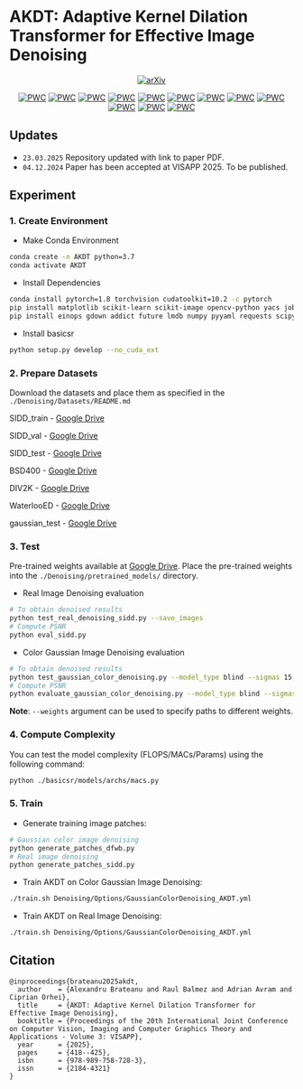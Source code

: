 # AKDT: Adaptive Kernel Dilation Transformer for Effective Image Denoising

<div align="center">

[![arXiv](https://img.shields.io/badge/Paper-PDF-179bd3)](https://www.scitepress.org/Papers/2025/131577/131577.pdf)

[![PWC](https://img.shields.io/endpoint.svg?url=https://paperswithcode.com/badge/akdt-adaptive-kernel-dilation-transformer-for/color-image-denoising-on-cbsd68-sigma15)](https://paperswithcode.com/sota/color-image-denoising-on-cbsd68-sigma15?p=akdt-adaptive-kernel-dilation-transformer-for)
[![PWC](https://img.shields.io/endpoint.svg?url=https://paperswithcode.com/badge/akdt-adaptive-kernel-dilation-transformer-for/color-image-denoising-on-cbsd68-sigma25)](https://paperswithcode.com/sota/color-image-denoising-on-cbsd68-sigma25?p=akdt-adaptive-kernel-dilation-transformer-for)
[![PWC](https://img.shields.io/endpoint.svg?url=https://paperswithcode.com/badge/akdt-adaptive-kernel-dilation-transformer-for/color-image-denoising-on-mcmaster-sigma15)](https://paperswithcode.com/sota/color-image-denoising-on-mcmaster-sigma15?p=akdt-adaptive-kernel-dilation-transformer-for)
[![PWC](https://img.shields.io/endpoint.svg?url=https://paperswithcode.com/badge/akdt-adaptive-kernel-dilation-transformer-for/color-image-denoising-on-mcmaster-sigma25)](https://paperswithcode.com/sota/color-image-denoising-on-mcmaster-sigma25?p=akdt-adaptive-kernel-dilation-transformer-for)
[![PWC](https://img.shields.io/endpoint.svg?url=https://paperswithcode.com/badge/akdt-adaptive-kernel-dilation-transformer-for/color-image-denoising-on-mcmaster-sigma50)](https://paperswithcode.com/sota/color-image-denoising-on-mcmaster-sigma50?p=akdt-adaptive-kernel-dilation-transformer-for)
[![PWC](https://img.shields.io/endpoint.svg?url=https://paperswithcode.com/badge/akdt-adaptive-kernel-dilation-transformer-for/color-image-denoising-on-urban100-sigma15-1)](https://paperswithcode.com/sota/color-image-denoising-on-urban100-sigma15-1?p=akdt-adaptive-kernel-dilation-transformer-for)
[![PWC](https://img.shields.io/endpoint.svg?url=https://paperswithcode.com/badge/akdt-adaptive-kernel-dilation-transformer-for/image-denoising-on-urban100-sigma15)](https://paperswithcode.com/sota/image-denoising-on-urban100-sigma15?p=akdt-adaptive-kernel-dilation-transformer-for)
[![PWC](https://img.shields.io/endpoint.svg?url=https://paperswithcode.com/badge/akdt-adaptive-kernel-dilation-transformer-for/color-image-denoising-on-urban100-sigma25)](https://paperswithcode.com/sota/color-image-denoising-on-urban100-sigma25?p=akdt-adaptive-kernel-dilation-transformer-for)
[![PWC](https://img.shields.io/endpoint.svg?url=https://paperswithcode.com/badge/akdt-adaptive-kernel-dilation-transformer-for/image-denoising-on-urban100-sigma50)](https://paperswithcode.com/sota/image-denoising-on-urban100-sigma50?p=akdt-adaptive-kernel-dilation-transformer-for)
[![PWC](https://img.shields.io/endpoint.svg?url=https://paperswithcode.com/badge/akdt-adaptive-kernel-dilation-transformer-for/color-image-denoising-on-cbsd68-sigma50)](https://paperswithcode.com/sota/color-image-denoising-on-cbsd68-sigma50?p=akdt-adaptive-kernel-dilation-transformer-for)
[![PWC](https://img.shields.io/endpoint.svg?url=https://paperswithcode.com/badge/akdt-adaptive-kernel-dilation-transformer-for/color-image-denoising-on-urban100-sigma50)](https://paperswithcode.com/sota/color-image-denoising-on-urban100-sigma50?p=akdt-adaptive-kernel-dilation-transformer-for)
[![PWC](https://img.shields.io/endpoint.svg?url=https://paperswithcode.com/badge/akdt-adaptive-kernel-dilation-transformer-for/image-denoising-on-sidd)](https://paperswithcode.com/sota/image-denoising-on-sidd?p=akdt-adaptive-kernel-dilation-transformer-for)

</div>

## Updates
- `23.03.2025` Repository updated with link to paper PDF.
- `04.12.2024` Paper has been accepted at VISAPP 2025. To be published.
## Experiment

### 1. Create Environment
- Make Conda Environment
```bash
conda create -n AKDT python=3.7
conda activate AKDT
```
- Install Dependencies
```bash
conda install pytorch=1.8 torchvision cudatoolkit=10.2 -c pytorch
pip install matplotlib scikit-learn scikit-image opencv-python yacs joblib natsort h5py tqdm
pip install einops gdown addict future lmdb numpy pyyaml requests scipy tb-nightly yapf lpips
```
- Install basicsr
```bash
python setup.py develop --no_cuda_ext
```

### 2. Prepare Datasets
Download the datasets and place them as specified in the ```./Denoising/Datasets/README.md```

SIDD_train - [Google Drive](https://drive.google.com/file/d/1UHjWZzLPGweA9ZczmV8lFSRcIxqiOVJw/view?usp=sharing)

SIDD_val - [Google Drive](https://drive.google.com/file/d/1Fw6Ey1R-nCHN9WEpxv0MnMqxij-ECQYJ/view?usp=sharing)

SIDD_test - [Google Drive](https://drive.google.com/file/d/11vfqV-lqousZTuAit1Qkqghiv_taY0KZ/view?usp=sharing)

BSD400 - [Google Drive](https://drive.google.com/file/d/1idKFDkAHJGAFDn1OyXZxsTbOSBx9GS8N/view?usp=sharing)

DIV2K - [Google Drive](https://drive.google.com/file/d/13wLWWXvFkuYYVZMMAYiMVdSA7iVEf2fM/view?usp=sharing)

WaterlooED - [Google Drive](https://drive.google.com/file/d/19_mCE_GXfmE5yYsm-HEzuZQqmwMjPpJr/view?usp=sharing)

gaussian_test - [Google Drive](https://drive.google.com/file/d/1mwMLt-niNqcQpfN_ZduG9j4k6P_ZkOl0/view?usp=sharing)

### 3. Test
Pre-trained weights available at [Google Drive](https://drive.google.com/drive/folders/1n6hCeLXxJ2IDtSufdDB0dLo-gSLCHaRp?usp=sharing). Place the pre-trained weights into the ```./Denoising/pretrained_models/``` directory.

- Real Image Denoising evaluation
```bash
# To obtain denoised results
python test_real_denoising_sidd.py --save_images
# Compute PSNR
python eval_sidd.py
```

- Color Gaussian Image Denoising evaluation
```bash
# To obtain denoised results
python test_gaussian_color_denoising.py --model_type blind --sigmas 15,25,50
# Compute PSNR
python evaluate_gaussian_color_denoising.py --model_type blind --sigmas 15,25,50
```

**Note**: ```--weights``` argument can be used to specify paths to different weights.

### 4. Compute Complexity
You can test the model complexity (FLOPS/MACs/Params) using the following command:
```bash
python ./basicsr/models/archs/macs.py
```

### 5. Train
- Generate training image patches:
```bash
# Gaussian color image denoising
python generate_patches_dfwb.py 
# Real image denoising
python generate_patches_sidd.py 
```

- Train AKDT on Color Gaussian Image Denoising:
```bash
./train.sh Denoising/Options/GaussianColorDenoising_AKDT.yml
```

- Train AKDT on Real Image Denoising:
```bash
./train.sh Denoising/Options/GaussianColorDenoising_AKDT.yml
```


## Citation
```
@inproceedings{brateanu2025akdt,
  author    = {Alexandru Brateanu and Raul Balmez and Adrian Avram and Ciprian Orhei},
  title     = {AKDT: Adaptive Kernel Dilation Transformer for Effective Image Denoising},
  booktitle = {Proceedings of the 20th International Joint Conference on Computer Vision, Imaging and Computer Graphics Theory and Applications - Volume 3: VISAPP},
  year      = {2025},
  pages     = {418--425},
  isbn      = {978-989-758-728-3},
  issn      = {2184-4321}
}

```

